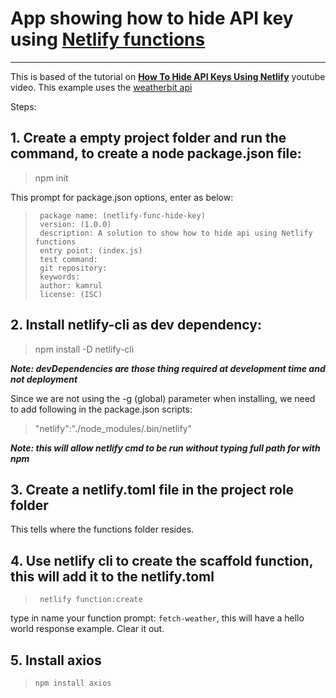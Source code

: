 # App showing how to hide API key using [Netlify functions](https://www.netlify.com/products/functions/)
---


This is based of the tutorial on [**How To Hide API Keys Using Netlify**](https://youtu.be/m2Dr4L_Ab14?t=1012) youtube video. This example uses the [weatherbit api](https://www.weatherbit.io/api)

Steps:
## 1. Create a empty project folder and run the command, to create a node package.json file:
>   npm init 

This prompt for package.json options, enter as below:
>      package name: (netlify-func-hide-key)
>      version: (1.0.0)
>      description: A solution to show how to hide api using Netlify functions
>      entry point: (index.js)
>      test command:
>      git repository:
>      keywords:
>      author: kamrul
>      license: (ISC)


## 2. Install netlify-cli as dev dependency:
>npm install -D netlify-cli

***Note: devDependencies are those thing required at development time and not deployment***

Since we are not using the -g (global) parameter when installing, we need to add following in the package.json scripts:
>"netlify":"./node_modules/.bin/netlify"

***Note: this will allow netlify cmd to be run without typing full path for with npm***

## 3. Create a netlify.toml file in the project role folder
This tells where the functions folder resides.

## 4. Use netlify cli to create the scaffold  function, this will add it to the netlify.toml
>      netlify function:create

type in name your function prompt: ```fetch-weather```, this will have a hello world response example.  Clear it out.


## 5. Install axios
>     npm install axios





